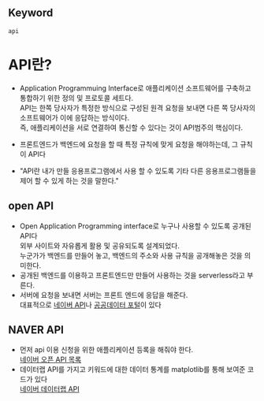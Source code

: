## Keyword
`api`


# API란?
- Application Programmuing Interface로 애플리케이션 소프트웨어를 구축하고 통합하기 위한 정의 및 프로토콜 세트다.  
API는 한쪽 당사자가 특정한 방식으로 구성된 원격 요청을 보내면 다른 쪽 당사자의   
소프트웨어가 이에 응답하는 방식이다.  
즉, 애플리케이션을 서로 연결하여 통신할 수 있다는 것이 API범주의 핵심이다.    
- 프론트엔드가 백엔드에 요청을 할 때 특정 규칙에 맞게 요청을 해야하는데, 그 규칙이 API다  
  
- "API란 내가 만들 응용프로그램에서 사용 할 수 있도록 기타 다른 응용프로그램들을 제어 할 수 있게 하는 것을 말한다."





## open API
 - Open Application Programming interface로 누구나 사용할 수 있도록 공개된 API다  
 외부 사이트와 자유롭게 활용 및 공유되도록 설계되었다.    
 누군가가 백엔드를 만들어 놓고, 백엔드의 주소와 사용 규칙을 공개해놓은 것을 의미한다.  
 - 공개된 백엔드를 이용하고 프론트엔드만 만들어 사용하는 것을 serverless라고 부른다.    
 - 서버에 요청을 보내면 서버는 프론트 엔드에 응답을 해준다.  
 대표적으로 [네이버 API](https://developers.naver.com/main/)나 [공공데이터 포털](https://www.data.go.kr/)이 있다


 ## NAVER API
  - 먼저 api 이용 신청을 위한 애플리케이션 등록을 해줘야 한다.  
  [네이버 오픈 API 목록](https://developers.naver.com/products/intro/plan/plan.md)  
  - 데이터랩 API를 가지고 키워드에 대한 데이터 통계를 matplotlib를 통해 보여준 코드가 있다  
  [네이버 데이터랩 API](https://github.com/sktkddn777/naver_api)

